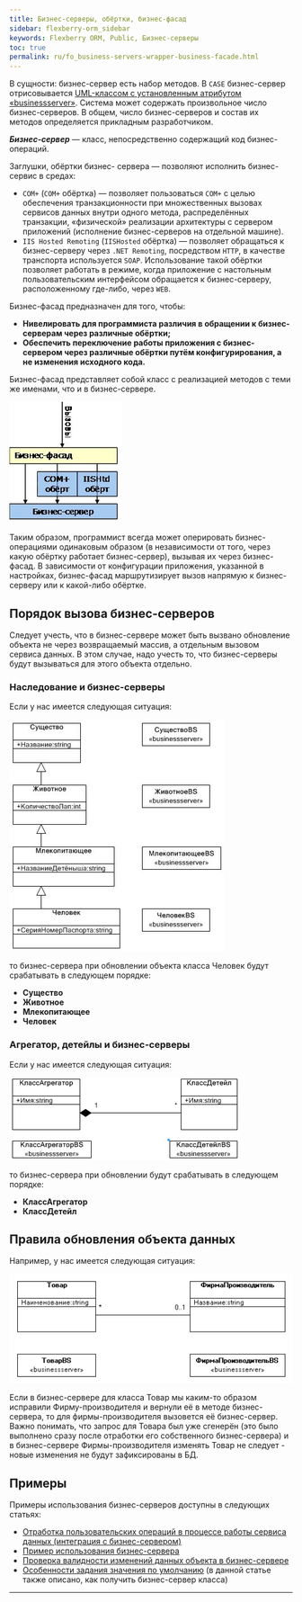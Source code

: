 ```yaml
---
title: Бизнес-серверы, обёртки, бизнес-фасад
sidebar: flexberry-orm_sidebar
keywords: Flexberry ORM, Public, Бизнес-серверы
toc: true
permalink: ru/fo_business-servers-wrapper-business-facade.html
---
```


В сущности: бизнес-сервер есть набор методов. В `CASE` бизнес-сервер отрисовывается [UML-классом с установленным атрибутом «businessserver»](fd_business-servers.html). Система может содержать произвольное число бизнес-серверов. В общем, число бизнес-серверов и состав их методов определяется прикладным разработчиком.

***Бизнес-сервер*** — класс, непосредственно содержащий код бизнес-операций.

Заглушки, обёртки бизнес- сервера — позволяют исполнить бизнес-сервис в средах:

*	`COM+` (`COM+` обёртка) — позволяет пользоваться `COM+` с целью обеспечения транзакционности при множественных вызовах сервисов данных внутри одного метода, распределённых транзакции, «физической» реализации архитектуры с сервером приложений (исполнение бизнес-серверов на отдельной машине).
*	`IIS Hosted Remoting` (`IISHosted` обёртка) — позволяет обращаться к бизнес-серверу через `.NET Remoting`, посредством `HTTP`, в качестве транспорта используется `SOAP`. Использование такой обёртки позволяет работать в режиме, когда приложение с настольным пользовательским интерфейсом обращается к бизнес-серверу, расположенному где-либо, через `WEB`.

Бизнес-фасад предназначен для того, чтобы:

*	**Нивелировать для программиста различия в обращении к бизнес-серверам через различные обёртки;**
*	**Обеспечить переключение работы приложения с бизнес-сервером через различные обёртки путём конфигурирования, а не изменения исходного кода.**

Бизнес-фасад представляет собой класс с реализацией методов с теми же именами, что и в бизнес-сервере.

![](/images/pages/products/flexberry-orm/primer9.jpg)

Таким образом, программист всегда может оперировать бизнес-операциями одинаковым образом (в независимости от того, через какую обёртку работает бизнес-сервер), вызывая их через бизнес-фасад. В зависимости от конфигурации приложения, указанной в настройках, бизнес-фасад маршрутизирует вызов напрямую к бизнес-серверу или к какой-либо обёртке.

## Порядок вызова бизнес-серверов

Следует учесть, что в бизнес-сервере может быть вызвано обновление объекта не через возвращаемый массив, а отдельным вызовом сервиса данных. В этом случае, надо учесть то, что бизнес-серверы будут вызываться для этого объекта отдельно.

### Наследование и бизнес-серверы

Если у нас имеется следующая ситуация:

![](/images/pages/products/flexberry-orm/BSHierarchy.JPG)

то бизнес-сервера при обновлении объекта класса Человек будут срабатывать в следующем порядке: 

* **Существо**
* **Животное**
* **Млекопитающее**
* **Человек**

### Агрегатор, детейлы и бизнес-серверы

Если у нас имеется следующая ситуация:

![](/images/pages/products/flexberry-orm/AgregatorDetailAtBS.png)

то бизнес-сервера при обновлении будут срабатывать в следующем порядке:

* **КлассАгрегатор**
* **КлассДетейл**

## Правила обновления объекта данных

Например, у нас имеется следующая ситуация:

![](/images/pages/products/flexberry-orm/BusinesServerMasters.GIF)

Если в бизнес-сервере для класса Товар мы каким-то образом исправили Фирму-производителя и вернули её в методе бизнес-сервера, то для фирмы-производителя вызовется её бизнес-сервер. Важно понимать, что запрос для Товара был уже сгенерён (это было выполнено сразу после отработки его собственного бизнес-сервера) и в бизнес-сервере Фирмы-производителя изменять Товар не следует - новые изменения не будут зафиксированы в БД.


## Примеры

Примеры использования бизнес-серверов доступны в следующих статьях:

* [Отработка пользовательских операций в процессе работы сервиса данных (интеграция с бизнес-сервером)](otrabotka-polzovatelskih-operacii-v-processe-raboty-servisa-dannyh-integraciya-s-biznes-serverom.html)
* [Пример использования бизнес-сервера](fo_bs-example.html)
* [Проверка валидности изменений данных объекта в бизнес-сервере](fo_b-s-unique-data-check.html)
* [Особенности задания значения по умолчанию](fo_features-of-dafault-value-assignment.html) (в данной статье также описано, как получить бизнес-сервер класса)

----

